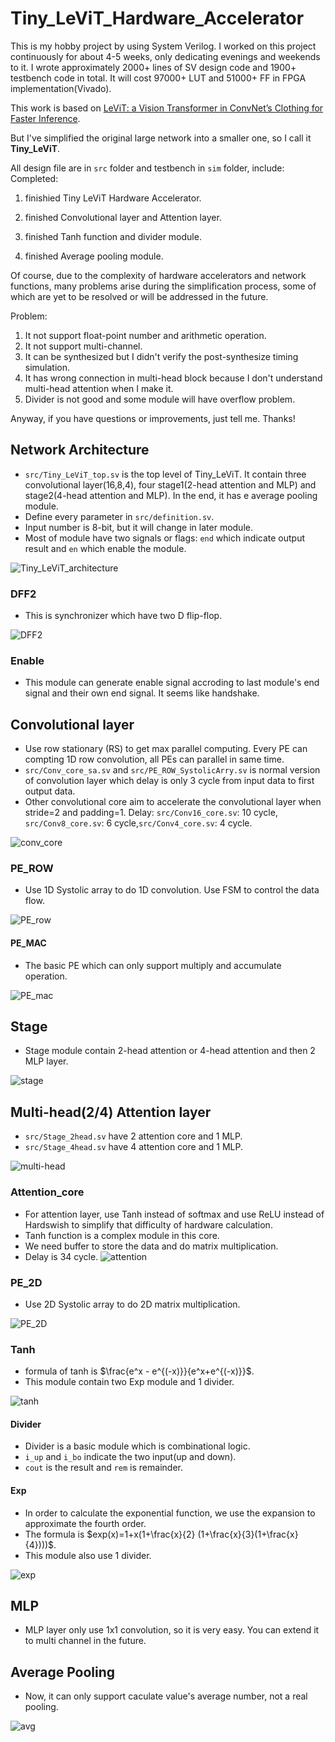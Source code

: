 # Tiny_LeViT_Hardware_Accelerator
 This is my hobby project by using System Verilog. I worked on this project continuously for about 4-5 weeks, only dedicating evenings and weekends to it. I wrote approximately 2000+ lines of SV design code and 1900+ testbench code in total. It will cost 97000+ LUT and 51000+ FF in FPGA implementation(Vivado).
 
 This work is based on [LeViT: a Vision Transformer in ConvNet’s Clothing for Faster Inference](https://github.com/facebookresearch/LeViT).

 But I've simplified the original large network into a smaller one, so I call it **Tiny_LeViT**.

 All design file are in ```src``` folder and testbench in ```sim``` folder, include:
 Completed: 
 1) finishied Tiny LeViT Hardware Accelerator.

 2) finished Convolutional layer and Attention layer. 

 3) finished Tanh function and divider module. 

 4) finished Average pooling module.

 Of course, due to the complexity of hardware accelerators and network functions, many problems arise during the simplification process, some of which are yet to be resolved or will be addressed in the future.

 Problem: 
 1) It not support float-point number and arithmetic operation.
 2) It not support multi-channel. 
 3) It can be synthesized but I didn't verify the post-synthesize timing simulation. 
 4) It has wrong connection in multi-head block because I don't understand multi-head attention when I make it. 
 5) Divider is not good and some module will have overflow problem.

 Anyway, if you have questions or improvements, just tell me. Thanks!

## Network Architecture
- ```src/Tiny_LeViT_top.sv``` is the top level of Tiny_LeViT. It contain three convolutional layer(16,8,4), four stage1(2-head attention and MLP) and stage2(4-head attention and MLP). In the end, it has e average pooling module.
- Define every parameter in ```src/definition.sv```.
- Input number is 8-bit, but it will change in later module.
- Most of module have two signals or flags: ```end``` which indicate output result and ```en``` which enable the module. 

![Tiny_LeViT_architecture](figure/arch.png)

### DFF2
- This is synchronizer which have two D flip-flop.

![DFF2](figure/DFF2.png)

### Enable
- This module can generate enable signal accroding to last module's end signal and their own end signal. It seems like handshake.

## Convolutional layer
- Use row stationary (RS) to get max parallel computing. Every PE can compting 1D row convolution, all PEs can parallel in same time.
- ```src/Conv_core_sa.sv``` and ```src/PE_ROW_SystolicArry.sv``` is normal version of convolution layer which delay is only 3 cycle from input data to first output data.
- Other convolutional core aim to accelerate the convolutional layer when stride=2 and padding=1. Delay: ```src/Conv16_core.sv```: 10 cycle, ```src/Conv8_core.sv```: 6 cycle,```src/Conv4_core.sv```: 4 cycle.

![conv_core](figure/conv_core.png)

### PE_ROW
- Use 1D Systolic array to do 1D convolution. Use FSM to control the data flow.

![PE_row](figure/pe_row.png)

#### PE_MAC 
- The basic PE which can only support multiply and accumulate operation.

![PE_mac](figure/PE_mac.png)

## Stage
- Stage module contain 2-head attention or 4-head attention and then 2 MLP layer.

![stage](figure/stage.png)

## Multi-head(2/4) Attention layer
- ```src/Stage_2head.sv``` have 2 attention core and 1 MLP.
- ```src/Stage_4head.sv``` have 4 attention core and 1 MLP.

![multi-head](figure/multi-head.png)

### Attention_core
- For attention layer, use Tanh instead of softmax and use ReLU instead of Hardswish to simplify that difficulty of hardware calculation.
- Tanh function is a complex module in this core.
- We need buffer to store the data and do matrix multiplication.
- Delay is 34 cycle.
![attention](figure/attention.png)

### PE_2D
- Use 2D Systolic array to do 2D matrix multiplication.

![PE_2D](figure/pe_2d.png)

### Tanh
- formula of tanh is $\frac{e^x - e^{(-x)}}{e^x+e^{(-x)}}$.
- This module contain two Exp module and 1 divider.

![tanh](figure/tanh.png)

#### Divider
- Divider is a basic module which is combinational logic.
- ```i_up``` and ```i_bo``` indicate the two input(up and down).
- ```cout``` is the result and ```rem``` is remainder.

#### Exp
- In order to calculate the exponential function, we use the expansion to approximate the fourth order.
- The formula is $exp(x)=1+x(1+\frac{x}{2} (1+\frac{x}{3}(1+\frac{x}{4})))$.
- This module also use 1 divider.

![exp](figure/exp.png)

## MLP
- MLP layer only use 1x1 convolution, so it is very easy. You can extend it to multi channel in the future.

## Average Pooling
- Now, it can only support caculate value's average number, not a real pooling.

![avg](figure/avg.png)